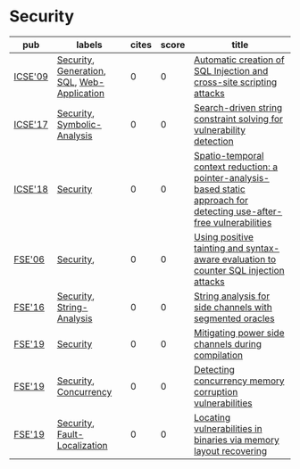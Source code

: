 # Security

|pub|labels|cites|score|title|
|---|------|-----|-----|-----|
|[ICSE'09](https://dblp.org/db/conf/icse/icse2009.html)|[Security](Security.md), [Generation](Generation.md), [SQL](SQL.md), [Web-Application](Web-Application.md)|0|0|[Automatic creation of SQL Injection and cross-site scripting attacks](https://scholar.google.com/scholar?q=Automatic+creation+of+SQL+Injection+and+cross-site+scripting+attacks)|
|[ICSE'17](https://dblp.org/db/conf/icse/icse2017.html)|[Security](Security.md), [Symbolic-Analysis](Symbolic-Analysis.md)|0|0|[Search-driven string constraint solving for vulnerability detection](https://scholar.google.com/scholar?q=Search-driven+string+constraint+solving+for+vulnerability+detection)|
|[ICSE'18](https://dblp.org/db/conf/icse/icse2018.html)|[Security](Security.md)|0|0|[Spatio-temporal context reduction: a pointer-analysis-based static approach for detecting use-after-free vulnerabilities](https://scholar.google.com/scholar?q=Spatio-temporal+context+reduction%3A+a+pointer-analysis-based+static+approach+for+detecting+use-after-free+vulnerabilities)|
|[FSE'06](https://dblp.org/db/conf/sigsoft/fse2006.html)|[Security](Security.md), [](.md)|0|0|[Using positive tainting and syntax-aware evaluation to counter SQL injection attacks](https://scholar.google.com/scholar?q=Using+positive+tainting+and+syntax-aware+evaluation+to+counter+SQL+injection+attacks)|
|[FSE'16](https://dblp.org/db/conf/sigsoft/fse2016.html)|[Security](Security.md), [String-Analysis](String-Analysis.md)|0|0|[String analysis for side channels with segmented oracles](https://scholar.google.com/scholar?q=String+analysis+for+side+channels+with+segmented+oracles)|
|[FSE'19](https://dblp.org/db/conf/sigsoft/fse2019.html)|[Security](Security.md)|0|0|[Mitigating power side channels during compilation](https://scholar.google.com/scholar?q=Mitigating+power+side+channels+during+compilation)|
|[FSE'19](https://dblp.org/db/conf/sigsoft/fse2019.html)|[Security](Security.md), [Concurrency](Concurrency.md)|0|0|[Detecting concurrency memory corruption vulnerabilities](https://scholar.google.com/scholar?q=Detecting+concurrency+memory+corruption+vulnerabilities)|
|[FSE'19](https://dblp.org/db/conf/sigsoft/fse2019.html)|[Security](Security.md), [Fault-Localization](Fault-Localization.md)|0|0|[Locating vulnerabilities in binaries via memory layout recovering](https://scholar.google.com/scholar?q=Locating+vulnerabilities+in+binaries+via+memory+layout+recovering)|
